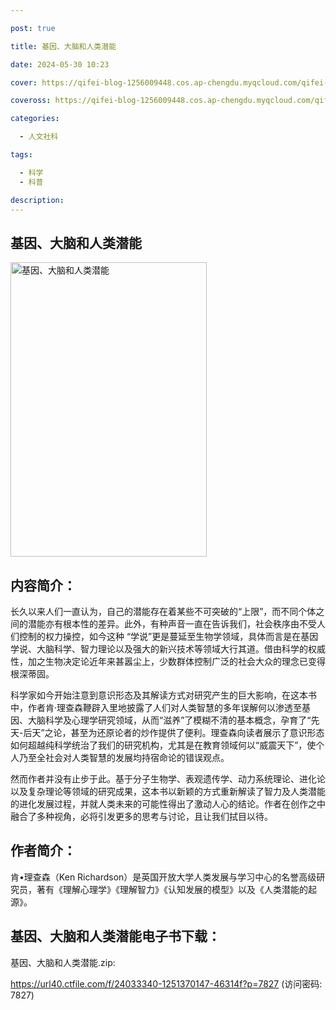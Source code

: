 ```yaml
---

post: true

title: 基因、大脑和人类潜能

date: 2024-05-30 10:23

cover: https://qifei-blog-1256009448.cos.ap-chengdu.myqcloud.com/qifei-blog/s29822456.jpg

coveross: https://qifei-blog-1256009448.cos.ap-chengdu.myqcloud.com/qifei-blog/s29822456.jpg

categories:

  - 人文社科

tags:

  - 科学
  - 科普

description:
---
```


## 基因、大脑和人类潜能

<img alt="基因、大脑和人类潜能" class="aligncenter loading" data-was-processed="true" decoding="async" fetchpriority="high" height="471" src="https://qifei-blog-1256009448.cos.ap-chengdu.myqcloud.com/qifei-blog/s29822456.jpg" style="cursor: zoom-in;" width="314"/>

## 内容简介：

长久以来人们一直认为，自己的潜能存在着某些不可突破的“上限”，而不同个体之间的潜能亦有根本性的差异。此外，有种声音一直在告诉我们，社会秩序由不受人们控制的权力操控，如今这种 “学说”更是蔓延至生物学领域，具体而言是在基因学说、大脑科学、智力理论以及强大的新兴技术等领域大行其道。借由科学的权威性，加之生物决定论近年来甚嚣尘上，少数群体控制广泛的社会大众的理念已变得根深蒂固。

科学家如今开始注意到意识形态及其解读方式对研究产生的巨大影响，在这本书中，作者肯·理查森鞭辟入里地披露了人们对人类智慧的多年误解何以渗透至基因、大脑科学及心理学研究领域，从而“滋养”了模糊不清的基本概念，孕育了“先天-后天”之论，甚至为还原论者的炒作提供了便利。理查森向读者展示了意识形态如何超越纯科学统治了我们的研究机构，尤其是在教育领域何以“威震天下”，使个人乃至全社会对人类智慧的发展均持宿命论的错误观点。

然而作者并没有止步于此。基于分子生物学、表观遗传学、动力系统理论、进化论以及复杂理论等领域的研究成果，这本书以新颖的方式重新解读了智力及人类潜能的进化发展过程，并就人类未来的可能性得出了激动人心的结论。作者在创作之中融合了多种视角，必将引发更多的思考与讨论，且让我们拭目以待。

## 作者简介：

肯•理查森（Ken Richardson）是英国开放大学人类发展与学习中心的名誉高级研究员，著有《理解心理学》《理解智力》《认知发展的模型》以及《人类潜能的起源》。

## 基因、大脑和人类潜能电子书下载：

基因、大脑和人类潜能.zip: 

https://url40.ctfile.com/f/24033340-1251370147-46314f?p=7827 (访问密码: 7827)
